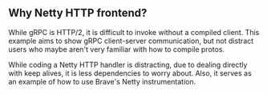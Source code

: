## Why Netty HTTP frontend?
While gRPC is HTTP/2, it is difficult to invoke without a compiled client. This
example aims to show gRPC client-server communication, but not distract users
who maybe aren't very familiar with how to compile protos.

While coding a Netty HTTP handler is distracting, due to dealing directly with
keep alives, it is less dependencies to worry about. Also, it serves as an
example of how to use Brave's Netty instrumentation.

